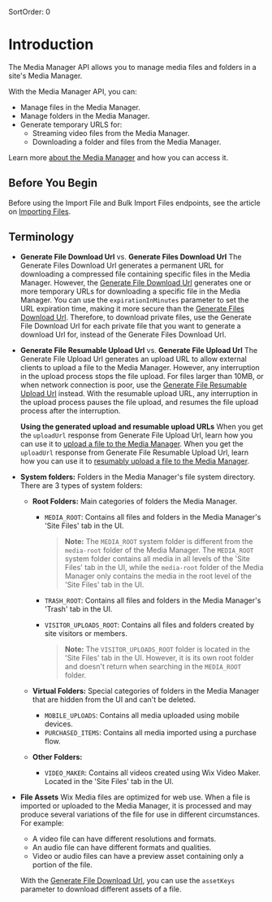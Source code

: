 SortOrder: 0
# Introduction

The Media Manager API allows you to manage media files and folders in a site's Media Manager.

With the Media Manager API, you can:
* Manage files in the Media Manager.
* Manage folders in the Media Manager.
* Generate temporary URLS for:
  * Streaming video files from the Media Manager.
  * Downloading a folder and files from the Media Manager.

Learn more [about the Media Manager](https://support.wix.com/en/article/wix-media-about-the-media-manager) and how you can access it. 


## Before You Begin

Before using the Import File and Bulk Import Files endpoints, see the article on [Importing Files](https://dev.wix.com/api/rest/media/media-manager/importing-files).

## Terminology

* **Generate File Download Url** vs. **Generate Files Download Url**
  The Generate Files Download Url generates a permanent URL for downloading a compressed file containing specific files in the Media Manager. However, the [Generate File Download Url](https://dev.wix.com/api/rest/media/media-manager/files/generate-file-download-url) generates one or more temporary URLs for downloading a specific file in the Media Manager. You can use the `expirationInMinutes` parameter to set the URL expiration time, making it more secure than the [Generate Files Download Url](https://dev.wix.com/api/rest/media/media-manager/files/generate-files-download-url). Therefore, to download private files, use the Generate File Download Url for each private file that you want to generate a download Url for, instead of the Generate Files Download Url.

* **Generate File Resumable Upload Url** vs. **Generate File Upload Url**
  The Generate File Upload Url generates an upload URL to allow external clients to upload a file to the Media Manager. However, any interruption in the upload process stops the file upload. For files larger than 10MB, or when network connection is poor, use the [Generate File Resumable Upload Url](https://dev.wix.com/api/rest/media/media-manager/files/generate-file-resumable-upload-url) instead. With the resumable upload URL, any interruption in the upload process pauses the file upload, and resumes the file upload process after the interruption. 

  **Using the generated upload and resumable upload URLs**
  When you get the `uploadUrl` response from Generate File Upload Url, learn how you can use it to [upload a file to the Media Manager](https://dev.wix.com/api/rest/media/media-manager/upload-api). When you get the `uploadUrl` response from Generate File Resumable Upload Url, learn how you can use it to [resumably upload a file to the Media Manager](https://dev.wix.com/api/rest/media/media-manager/resumable-upload-api). 


* **System folders:** Folders in the Media Manager's file system directory. 
  There are 3 types of system folders:
  * **Root Folders:** Main categories of folders the Media Manager. 
    * `MEDIA_ROOT`: Contains all files and folders in the Media Manager's 'Site Files' tab in the UI.

      >**Note:** The `MEDIA_ROOT` system folder is different from the `media-root` folder of the Media Manager. The `MEDIA_ROOT` system folder contains all media in all levels of the 'Site Files' tab in the UI, while the `media-root` folder of the Media Manager only contains the media in the root level of the 'Site Files' tab in the UI.

    * `TRASH_ROOT`: Contains all files and folders in the Media Manager's 'Trash' tab in the UI.
    * `VISITOR_UPLOADS_ROOT`: Contains all files and folders created by site visitors or members.

      >**Note:** The `VISITOR_UPLOADS_ROOT` folder is located in the 'Site Files' tab in the UI. However, it is its own root folder and doesn't return when searching in the `MEDIA_ROOT` folder.

  * **Virtual Folders:** Special categories of folders in the Media Manager that are hidden from the UI and can't be deleted.
    * `MOBILE_UPLOADS`: Contains all media uploaded using mobile devices. 
    * `PURCHASED_ITEMS`: Contains all media imported using a purchase flow.


  * **Other Folders:** 
    * `VIDEO_MAKER`: Contains all videos created using Wix Video Maker. Located in the 'Site Files' tab in the UI.  

                                                                                                                                                                          
* **File Assets** Wix Media files are optimized for web use. When a file is imported or uploaded to the Media Manager, it is processed and may produce several variations of the file for use in different circumstances.    
  For example:   
    * A video file can have different resolutions and formats.
    * An audio file can have different formats and qualities.
    * Video or audio files can have a preview asset containing only a portion of the file.
  
  With the [Generate File Download Url](https://dev.wix.com/api/rest/media/media-manager/files/generate-file-download-url), you can use the `assetKeys` parameter to download different assets of a file.  

 